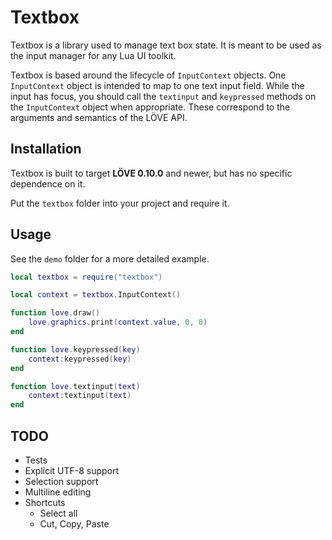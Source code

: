 # Textbox
Textbox is a library used to manage text box state. It is meant to be used as the input manager for any Lua UI toolkit.

Textbox is based around the lifecycle of `InputContext` objects. One `InputContext` object is intended to map to one text input field. While the input has focus, you should call the `textinput` and `keypressed` methods on the `InputContext` object when appropriate. These correspond to the arguments and semantics of the LÖVE API.

## Installation
Textbox is built to target **LÖVE 0.10.0** and newer, but has no specific dependence on it.

Put the `textbox` folder into your project and require it.

## Usage
See the `demo` folder for a more detailed example.

```lua
local textbox = require("textbox")

local context = textbox.InputContext()

function love.draw()
	love.graphics.print(context.value, 0, 0)
end

function love.keypressed(key)
	context:keypressed(key)
end

function love.textinput(text)
	context:textinput(text)
end
```

## TODO
- Tests
- Explicit UTF-8 support
- Selection support
- Multiline editing
- Shortcuts
	- Select all
	- Cut, Copy, Paste